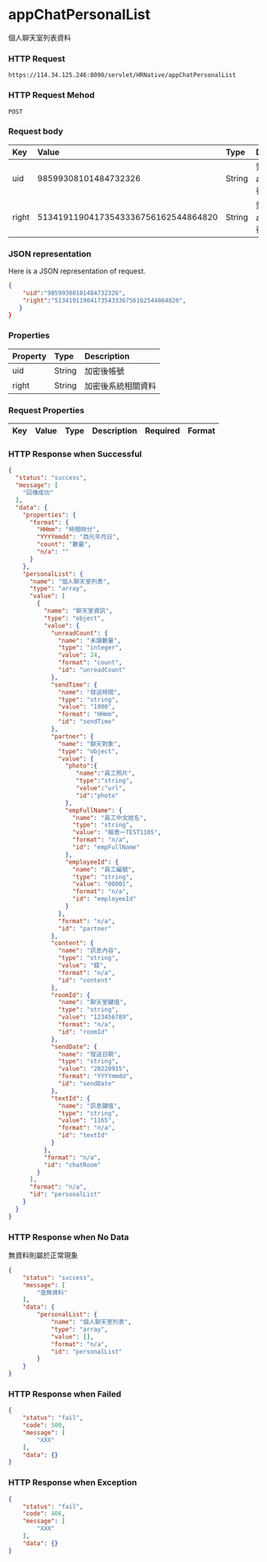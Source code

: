# appChatPersonalList
個人聊天室列表資料

### HTTP Request
```
https://114.34.125.246:8090/servlet/HRNative/appChatPersonalList
```

### HTTP Request Mehod
```
POST
```

### Request body
| Key | Value | Type | Description |
|:----------|:-------------|:-----|:------------|
| uid | 98599308101484732326 | String | 需透過appLogin取得
| right | 51341911904173543336756162544864820 | String | 需透過appLogin取得 |

### JSON representation
Here is a JSON representation of request.
```json
{
    "uid":"98599308101484732326",
    "right":"51341911904173543336756162544864820",
   }
}
```
### Properties
| Property | Type | Description |
|:---------|:-----|:------------|
| uid   | String | 加密後帳號 |
| right | String | 加密後系統相關資料 |


### Request Properties
| Key | Value | Type | Description | Required | Format |
|:----------|:-------------|:-----|:------------|:------------|:------------|




### HTTP Response when Successful
```json
{
  "status": "success",
  "message": [
    "回傳成功"
  ],
  "data": {
    "properties": {
      "format": {
        "HHmm": "時間時分",
        "YYYYmmdd": "西元年月日",
        "count": "數量",
        "n/a": ""
      }
    },
    "personalList": {
      "name": "個人聊天室列表",
      "type": "array",
      "value": [
        {
          "name": "聊天室資訊",
          "type": "object",
          "value": {
            "unreadCount": {
              "name": "未讀數量",
              "type": "integer",
              "value": 24,
              "format": "count",
              "id": "unreadCount"
            },
            "sendTime": {
              "name": "發送時間",
              "type": "string",
              "value": "1900",
              "format": "HHmm",
              "id": "sendTime"
            },
            "partner": {
              "name": "聊天對象",
              "type": "object",
              "value": {
                "photo":{
                   "name":"員工照片",
                   "type":"string",
                   "value":"url",
                   "id":"photo"
                },
                "empFullName": {
                  "name": "員工中文姓名",
                  "type": "string",
                  "value": "報表一TEST1105",
                  "format": "n/a",
                  "id": "empFullName"
                },
                "employeeId": {
                  "name": "員工編號",
                  "type": "string",
                  "value": "00001",
                  "format": "n/a",
                  "id": "employeeId"
                }
              },
              "format": "n/a",
              "id": "partner"
            },
            "content": {
              "name": "訊息內容",
              "type": "string",
              "value": "錢",
              "format": "n/a",
              "id": "content"
            },
            "roomId": {
              "name": "聊天室鍵值",
              "type": "string",
              "value": "123456789",
              "format": "n/a",
              "id": "roomId"
            },
            "sendDate": {
              "name": "發送日期",
              "type": "string",
              "value": "20220915",
              "format": "YYYYmmdd",
              "id": "sendDate"
            },
            "textId": {
              "name": "訊息鍵值",
              "type": "string",
              "value": "1165",
              "format": "n/a",
              "id": "textId"
            }
          },
          "format": "n/a",
          "id": "chatRoom"
        }
      ],
      "format": "n/a",
      "id": "personalList"
    }
  }
}
```

### HTTP Response when No Data 
無資料則屬於正常現象
```json
{
    "status": "success",
    "message": [
        "查無資料"
    ],
    "data": {
        "personalList": {
            "name": "個人聊天室列表",
            "type": "array",
            "value": [],
            "format": "n/a",
            "id": "personalList"
        }
    }
}
```

### HTTP Response when Failed
```json
{
    "status": "fail",
    "code": 500,
    "message": [
        "XXX"
    ],
    "data": {}
}
```

### HTTP Response when Exception
```json
{
    "status": "fail",
    "code": 406,
    "message": [
        "XXX"
    ],
    "data": {}
}
```
